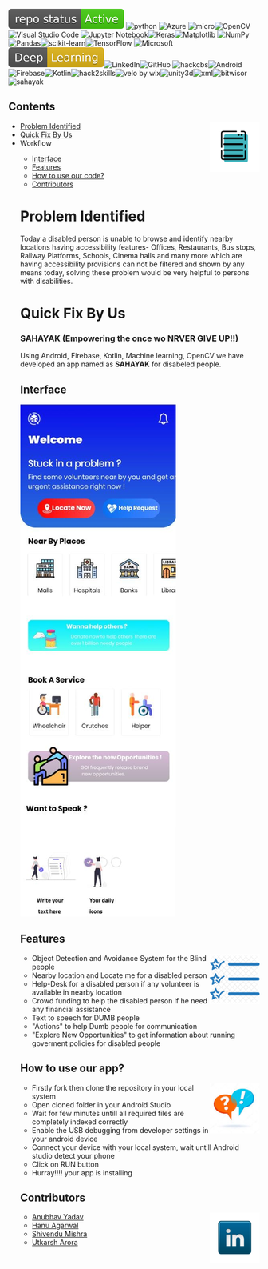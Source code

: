 ![image](https://github.com/Shailly0502/Tech-Diwane/blob/5e9464e1145fa5ce5c6af266c36b0efb3198d7fa/activestatus.svg) ![python](https://img.shields.io/badge/python-3670A0?style=for-the-badge&logo=python&logoColor=ffdd54) ![Azure](https://img.shields.io/badge/azure-%230072C6.svg?style=for-the-badge&logo=microsoftazure&logoColor=white) ![micro](https://img.shields.io/badge/Microsoft_Learn-258ffa?style=for-the-badge&logo=microsoft&logoColor=white)![OpenCV](https://img.shields.io/badge/opencv-%23white.svg?style=for-the-badge&logo=opencv&logoColor=white) ![Visual Studio Code](https://img.shields.io/badge/Visual%20Studio%20Code-0078d7.svg?style=for-the-badge&logo=visual-studio-code&logoColor=white) ![Jupyter Notebook](https://img.shields.io/badge/jupyter-%23FA0F00.svg?style=for-the-badge&logo=jupyter&logoColor=white)![Keras](https://img.shields.io/badge/Keras-%23D00000.svg?style=for-the-badge&logo=Keras&logoColor=white)![Matplotlib](https://img.shields.io/badge/Matplotlib-%23ffffff.svg?style=for-the-badge&logo=Matplotlib&logoColor=black) ![NumPy](https://img.shields.io/badge/numpy-%23013243.svg?style=for-the-badge&logo=numpy&logoColor=white) ![Pandas](https://img.shields.io/badge/pandas-%23150458.svg?style=for-the-badge&logo=pandas&logoColor=white)![scikit-learn](https://img.shields.io/badge/scikit--learn-%23F7931E.svg?style=for-the-badge&logo=scikit-learn&logoColor=white)![TensorFlow](https://img.shields.io/badge/TensorFlow-%23FF6F00.svg?style=for-the-badge&logo=TensorFlow&logoColor=white) ![Microsoft](https://img.shields.io/badge/Microsoft-0078D4?style=for-the-badge&logo=microsoft&logoColor=white)![Deep Learning](https://github.com/Shailly0502/Tech-Diwane/blob/2d21b9fb791ddb4a8f74c0e65e394b6a568c0a6d/Deep-Learning-yellow.svg)![LinkedIn](https://img.shields.io/badge/linkedin-%230077B5.svg?style=for-the-badge&logo=linkedin&logoColor=white)![GitHub](https://img.shields.io/badge/github-%23121011.svg?style=for-the-badge&logo=github&logoColor=white) ![hackcbs](https://img.shields.io/badge/hackcbs-hackathon-blue)![Android](https://img.shields.io/badge/Android-3DDC84?style=for-the-badge&logo=android&logoColor=white)![Firebase](https://img.shields.io/badge/Firebase-039BE5?style=for-the-badge&logo=Firebase&logoColor=white)![Kotlin](https://img.shields.io/badge/kotlin-%237F52FF.svg?style=for-the-badge&logo=kotlin&logoColor=white)![hack2skills](https://img.shields.io/badge/hack2skills-platform-lightgreen)![velo by wix](https://img.shields.io/badge/velo%20by%20wix-development%20platform-black)![unity3d](https://img.shields.io/badge/unity3d-game%20engine-white)![xml](https://img.shields.io/badge/xml-markup%20language-orange)![bitwisor](https://img.shields.io/badge/bitwisor-Team%20name-Blue)![sahayak](https://img.shields.io/badge/sahayak-project%20name-red)


## Contents

<img align="right" width="100" height="100" src="https://github.com/Shailly0502/Tech-Diwane/blob/c782ca5a86027019f1d2ae484e0fdac4afe6c1e3/content.webp">  
<ul>  
   <li> <a href="#11"> Problem Identified </a> </li>
   <li> <a href="#12"> Quick Fix By Us </a> </li>
<!--    <li> <a href="#1"> Demo Vedio </a> </li -->
   <li>  Workflow </li>
   <ul>
      <li> <a href="#1"> Interface </li>
   <li> <a href="#8"> Features </a> </li>
   <li> <a href="#9"> How to use our code? </a> </li>
<li> <a href="#10"> Contributors </a> </li> </ul>
   
# Problem Identified <a id="11">
   
Today a disabled person is unable to browse and identify nearby locations having accessibility features- Offices, Restaurants, Bus stops, Railway Platforms, Schools, Cinema halls and many more which are having accessibility provisions can not be filtered and shown by any means today, solving these problem would be very helpful to persons with disabilities.

</a>

# Quick Fix By Us <a id="12">
### SAHAYAK (Empowering the once wo NRVER GIVE UP!!)
 Using Android, Firebase, Kotlin, Machine learning, OpenCV we have developed an app named as **SAHAYAK** for disabeled people. 
</a>

## Interface <a id="1"> 
 ![interface](https://github.com/Utkarsh-Arora-007/Covid-19-Tracker/blob/93ca1ab7f532f9e4b0f9968db154cdb00368e44f/Sahayak%20Interface/Interface%20Screenshots.jpg)
   
</a>

   
## Features <a id="8">

   <img align="right" width="100" height="100" src="https://github.com/Shailly0502/Tech-Diwane/blob/c782ca5a86027019f1d2ae484e0fdac4afe6c1e3/features.webp">  
   <ul> <li> Object Detection and Avoidance System for the Blind people</li>
   <li>  Nearby location and Locate me for a disabled person</li>
      <li> Help-Desk for a disabled person if any volunteer is available in nearby location</li>
<li> Crowd funding to help the disabled person if he need any financial assistance</li>
      <li> Text to speech for DUMB people </li>
<li> "Actions" to help Dumb people for communication </li>
      <li> "Explore New Opportunities" to get information about running goverment policies for disabled people </li>
   </ul> 
  </a>

## How to use our app? <a id="9">

   <img align="right" width="100" height="100" src="https://github.com/Shailly0502/Tech-Diwane/blob/c782ca5a86027019f1d2ae484e0fdac4afe6c1e3/howtousecode.jpg"> 
   <ul> 
      <li>Firstly fork then clone the repository in your local system</li>
      <li>Open cloned folder in your Android Studio</li>
      <li>Wait for few minutes untill all required files are completely indexed correctly</li>
      <li>Enable the USB debugging from developer settings in your android device</li>
      <li>Connect your device with your local system, wait untill Android studio detect your phone</li>
      <li>Click on RUN button</li>
      <li>Hurray!!!! your app is installing</li>
      </ul>
</a>

## Contributors <a id="10">
   
<img align="right" width="100" height="100" src="https://github.com/Shailly0502/Tech-Diwane/blob/9b23c66cb98e04a8d3a638c03d22e528b8e38399/li.png">   
   <ul> <li> <a href=""> Anubhav Yadav </a> </li> 
<li> <a href="https://www.linkedin.com/in/hanu-agarwal-966212200"> Hanu Agarwal </a> </li> 
      <li> <a href ="https://www.linkedin.com/in/shivendu-mishra-94ba36200"> Shivendu Mishra </a> </li> 
      <li> <a href="https://www.linkedin.com/in/utkarsh-arora-1a8890201"> Utkarsh Arora </li>
   </ul>
  </a>

